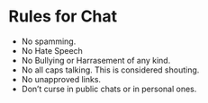 # Rules for Chat
* No spamming.
* No Hate Speech
* No Bullying or Harrasement of any kind.
* No all caps talking. This is considered shouting.
* No unapproved links.
* Don’t curse in public chats or in personal ones.
